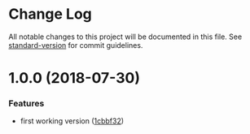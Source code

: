 # Change Log

All notable changes to this project will be documented in this file. See [standard-version](https://github.com/conventional-changelog/standard-version) for commit guidelines.

<a name="1.0.0"></a>
# 1.0.0 (2018-07-30)


### Features

* first working version ([1cbbf32](https://github.com/AoDev/electron-ipcp/commit/1cbbf32))
